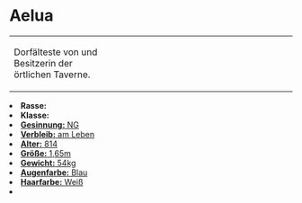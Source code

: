 # Aelua

<primary-label ref="npc"/>

<secondary-label ref="faergria"/>

<secondary-label ref="farodris"/>

<secondary-label ref="farone"/>

<table>
<tr><td>
<p>
Dorfälteste von <a href="Teryvnat.md"></a> und Besitzerin der örtlichen Taverne.
</p>

</td><td width="300">
<!-- Edit here -->
<img src="aelua.png" alt="" />
</td></tr>
</table>

<procedure title="Allgemeine Informationen">
<list columns="2">
<li><b>Rasse:</b> <a href="Folks.md" anchor="elfen"></a></li>
<li><b>Klasse:</b> <a href="Classes.md" anchor="b-rger"/></li>
<li><b>Gesinnung:</b> NG</li>
<li><b>Verbleib:</b> am Leben</li>
</list>
</procedure>

<procedure title="Aussehen">
<list columns="3">
<li><b>Alter:</b> 814</li>
<li><b>Größe:</b> 1,65m</li>
<li><b>Gewicht:</b> 54kg</li>
<li><b>Augenfarbe:</b> Blau</li>
<li><b>Haarfarbe:</b> Weiß</li>
</list>
</procedure>

<procedure title="Beziehungen">
<list columns="2">
<li></li>
</list>
</procedure>

<!--
## Notizen

- **Ziele:** 
- **Geheimnisse:** 
-->